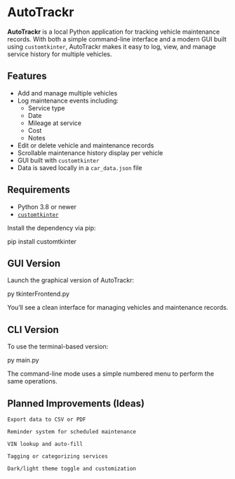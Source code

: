 # AutoTrackr

**AutoTrackr** is a local Python application for tracking vehicle maintenance records. With both a simple command-line interface and a modern GUI built using `customtkinter`, AutoTrackr makes it easy to log, view, and manage service history for multiple vehicles.

## Features

- Add and manage multiple vehicles
- Log maintenance events including:
  - Service type
  - Date
  - Mileage at service
  - Cost
  - Notes
- Edit or delete vehicle and maintenance records
- Scrollable maintenance history display per vehicle
- GUI built with `customtkinter`
- Data is saved locally in a `car_data.json` file

## Requirements

- Python 3.8 or newer
- [`customtkinter`](https://github.com/TomSchimansky/CustomTkinter)

Install the dependency via pip:

pip install customtkinter

## GUI Version

Launch the graphical version of AutoTrackr:

py tkinterFrontend.py

You’ll see a clean interface for managing vehicles and maintenance records.

## CLI Version

To use the terminal-based version:

py main.py

The command-line mode uses a simple numbered menu to perform the same operations.

## Planned Improvements (Ideas)

    Export data to CSV or PDF

    Reminder system for scheduled maintenance

    VIN lookup and auto-fill

    Tagging or categorizing services

    Dark/light theme toggle and customization
